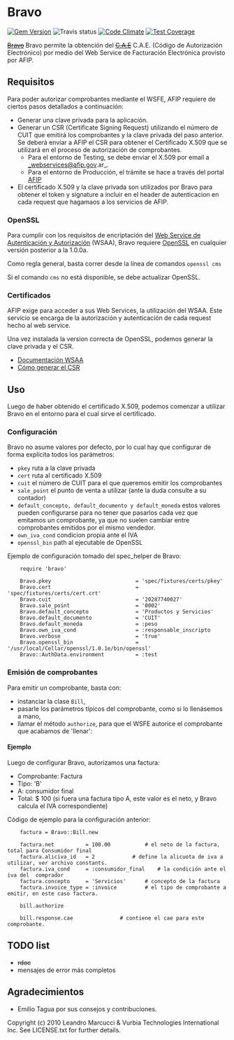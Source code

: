 # Bravo
[![Gem Version](https://badge.fury.io/rb/bravo.png)](http://badge.fury.io/rb/bravo)
![Travis status](https://travis-ci.org/leanucci/bravo.png)
[![Code Climate](https://codeclimate.com/github/leanucci/bravo/badges/gpa.svg)](https://codeclimate.com/github/leanucci/bravo)
[![Test Coverage](https://codeclimate.com/github/leanucci/bravo/badges/coverage.svg)](https://codeclimate.com/github/leanucci/bravo/coverage)

[~~Bravo~~](http://images.coveralia.com/audio/b/Bravo-Desierto_Sin_Amor-Frontal.jpg) Bravo permite la obtenci&oacute;n del [~~C.A.E~~](http://www.muevamueva.com/masmusica/latina/cae/images/fotos.5.gif) C.A.E. (C&oacute;digo de Autorizaci&oacute;n Electr&oacute;nico) por medio del Web Service de Facturaci&oacute;n Electr&oacute;nica provisto por AFIP.

## Requisitos

Para poder autorizar comprobantes mediante el WSFE, AFIP requiere de ciertos pasos detallados a continuación:

* Generar una clave privada para la aplicación.
* Generar un CSR (Certificate Signing Request) utilizando el número de CUIT que emitirá los comprobantes y la clave privada del paso anterior. Se deberá enviar a AFIP el CSR para obtener el Certificado X.509 que se utilizará en el proceso de autorización de comprobantes.
	* Para el entorno de Testing, se debe enviar el X.509 por email a _webservices@afip.gov.ar_.
	* Para el entorno de Producción, el trámite se hace a través del portal [AFIP](http://www.afip.gov.ar)
* El certificado X.509 y la clave privada son utilizados por Bravo para obtener el token y signature a incluir en el header de autenticacion en cada request que hagamaos a los servicios de AFIP.


### OpenSSL

Para cumplir con los requisitos de encriptación del [Web Service de Autenticación y Autorización](http://www.afip.gov.ar/ws/WSAA/README.txt) (WSAA), Bravo requiere [OpenSSL](http://openssl.org) en cualquier versión posterior a la 1.0.0a.

Como regla general, basta correr desde la línea de comandos ```openssl cms```

Si el comando ```cms``` no está disponible, se debe actualizar OpenSSL.

### Certificados

AFIP exige para acceder a sus Web Services, la utilización del WSAA. Este servicio se encarga de la autorización y autenticación de cada request hecho al web service.

Una vez instalada la version correcta de OpenSSL, podemos generar la clave privada y el CSR.

* [Documentación WSAA](http://www.afip.gov.ar/ws/WSAA/Especificacion_Tecnica_WSAA_1.2.0.pdf)
* [Cómo generar el CSR](https://gist.github.com/leanucci/7520622)


## Uso

Luego de haber obtenido el certificado X.509, podemos comenzar a utilizar Bravo en el entorno para el cual sirve el certificado.

### Configuración

Bravo no asume valores por defecto, por lo cual hay que configurar de forma explícita todos los parámetros:

* ```pkey``` ruta a la clave privada
* ```cert``` ruta al certificado X.509
* ```cuit``` el número de CUIT para el que queremos emitir los comprobantes
* ```sale_point``` el punto de venta a utilizar (ante la duda consulte a su contador)
* ```default_concepto, default_documento y default_moneda``` estos valores pueden configurarse para no tener que pasarlos cada vez que emitamos un comprobante, ya que no suelen cambiar entre comprobantes emitidos por el mismo vendedor.
* ```own_iva_cond``` condicion propia ante el IVA
* ```openssl_bin``` path al ejecutable de OpenSSL


Ejemplo de configuración tomado del spec_helper de Bravo:


		require 'bravo'

		Bravo.pkey              			 = 'spec/fixtures/certs/pkey'
		Bravo.cert              			 = 'spec/fixtures/certs/cert.crt'
		Bravo.cuit              			 = '20287740027'
		Bravo.sale_point        			 = '0002'
		Bravo.default_concepto  			 = 'Productos y Servicios'
		Bravo.default_documento 			 = 'CUIT'
		Bravo.default_moneda    			 = :peso
		Bravo.own_iva_cond      			 = :responsable_inscripto
		Bravo.verbose           			 = 'true'
		Bravo.openssl_bin       			 = '/usr/local/Cellar/openssl/1.0.1e/bin/openssl'
		Bravo::AuthData.environment			 = :test

### Emisión de comprobantes

Para emitir un comprobante, basta con:

* instanciar la clase `Bill`,
* pasarle los parámetros típicos del comprobante, como si lo llenásemos a mano,
* llamar el método `authorize`, para que el WSFE autorice el comprobante que acabamos de 'llenar':

#### Ejemplo

Luego de configurar Bravo, autorizamos una factura:

* Comprobante: Factura
* Tipo: 'B'
* A: consumidor final
* Total: $ 100 (si fuera una factura tipo A, este valor es el neto, y Bravo calcula el IVA correspondiente)


Código de ejemplo para la configuración anterior:


		factura = Bravo::Bill.new

		factura.net          = 100.00			# el neto de la factura, total para Consumidor final
		factura.aliciva_id   = 2			# define la alicuota de iva a utilizar, ver archivo constants.
		factura.iva_cond     = :consumidor_final	# la condición ante el iva del 	comprador
		factura.concepto     = 'Servicios'		# concepto de la factura
		factura.invoice_type = :invoice			# el tipo de comprobante a emitir, en este caso factura.

		bill.authorize

		bill.response.cae				# contiene el cae para este comprobante.

## TODO list

* ~~rdoc~~
* mensajes de error m&aacute;s completos


## Agradecimientos

* Emilio Tagua por sus consejos y contribuciones.

Copyright (c) 2010 Leandro Marcucci  & Vurbia Technologies International Inc. See LICENSE.txt for further details.
